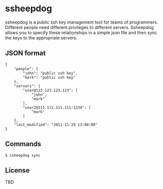 ssheepdog
=========

ssheepdog is a public ssh key management tool for teams of programmers.
Different people need different privileges to different servers. Ssheepdog
allows you to specify these relationships in a simple json file and then sync
the keys to the appropriate servers.

JSON format
-----------

    {
        "people": {
            "john": "public ssh key",
            "mark": "public ssh key"
        },
        "servers": {
            "user@123.123.123.123": [
                "john",
                "mark"
            ],
            "user2@111.111.111.111:1234": [
                "mark"
            ]
        },
        "last_modified": "2011-11-29 13:00:00"
    }

Commands
--------

    $ ssheepdog sync

License
-------

TBD
